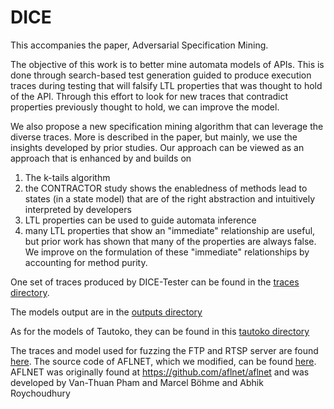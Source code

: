 # DICE

This accompanies the paper, Adversarial Specification Mining.

The objective of this work is to better mine automata models of APIs. 
This is done through search-based test generation guided to produce execution traces during testing that will falsify LTL properties that was thought to hold of the API.
Through this effort to look for new traces that contradict properties previously thought to hold, we can improve the model.

We also propose a new specification mining algorithm that can leverage the diverse traces. 
More is described in the paper, but mainly, we use the insights developed by prior studies. 
Our approach can be viewed as an approach that is enhanced by and builds on 
1. The k-tails algorithm 
2. the CONTRACTOR study shows the enabledness of methods lead to states (in a state model) that are of the right abstraction and intuitively interpreted by developers
3. LTL properties can be used to guide automata inference
4. many LTL properties that show an "immediate" relationship are useful, but prior work has shown that many of the properties are always false. We improve on the formulation of these "immediate" relationships by accounting for method purity.


One set of traces produced by DICE-Tester can be found in the [traces directory](https://github.com/kanghj/DICE/tree/master/traces).

The models output are in the [outputs directory](https://github.com/kanghj/DICE/tree/master/outputs)

As for the models of Tautoko, they can be found in this [tautoko directory](https://github.com/kanghj/DICE/tree/master/tautoko)

The traces and model used for fuzzing the FTP and RTSP server are found [here](https://github.com/kanghj/DICE/tree/master/server_fuzzing/server_fuzzing).
The source code of AFLNET, which we modified, can be found [here](https://github.com/kanghj/DICE/dice-aflnet).
AFLNET was originally found at https://github.com/aflnet/aflnet and was developed by Van-Thuan Pham and Marcel Böhme and Abhik Roychoudhury
